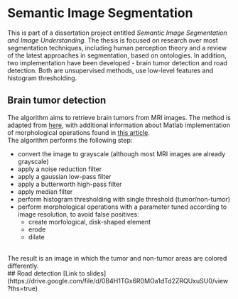 # Semantic Image Segmentation
This is part of a dissertation project entitled <i>Semantic Image Segmentation and Image Understanding</i>. The thesis is focused on research over most segmentation techniques, including human perception theory and a review of the latest approaches in segmentation, based on ontologies. In addition, two implementation have been developed - brain tumor detection and road detection. Both are unsupervised methods, use low-level features and histogram thresholding.
<br />
## Brain tumor detection
The algorithm aims to retrieve brain tumors from MRI images. The method is adapted from [here](http://ijecscse.org/papers/apr2012/Brain-Tumour-Extraction-from-MRI-Images-Using-MATLAB.pdf), with additional information about Matlab implementation of morphological operations found in [this article](http://www.mecs-press.net/ijigsp/ijigsp-v4-n10/IJIGSP-V4-N10-5.pdf). 
<br />
The algorithm performs the following step:
* convert the image to grayscale (although most MRI images are already grayscale)
* apply a noise reduction filter
* apply a gaussian low-pass filter
* apply a butterworth high-pass filter
* apply median filter
* perform histogram thresholding with single threshold (tumor/non-tumor)
* perform morphological operations with a parameter tuned according to image resolution, to avoid false positives:
  * create morfological, disk-shaped element
  * erode
  * dilate
<br />
The result is an image in which the tumor and non-tumor areas are colored differently.
<br />
## Road detection
[Link to slides](https://drive.google.com/file/d/0B4H1TGx6R0MOa1dTd2ZRQUxuSU0/view?ths=true)
